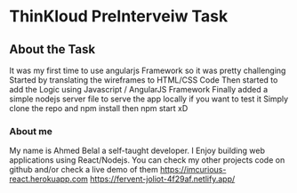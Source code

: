 # ThinKloud PreInterveiw Task


## About the Task
It was my first time to use angularjs Framework so it was pretty challenging
Started by translating the wireframes to HTML/CSS Code
Then started to add the Logic using Javascript / AngularJS Framework
Finally added a simple nodejs server file to serve the app locally if you want to test it 
Simply clone the repo and npm install then npm start xD
### About me
My name is Ahmed Belal a self-taught developer.
I Enjoy building web applications using React/Nodejs.
You can check my other projects code on github and/or check a live demo of them
https://imcurious-react.herokuapp.com
https://fervent-joliot-4f29af.netlify.app/



